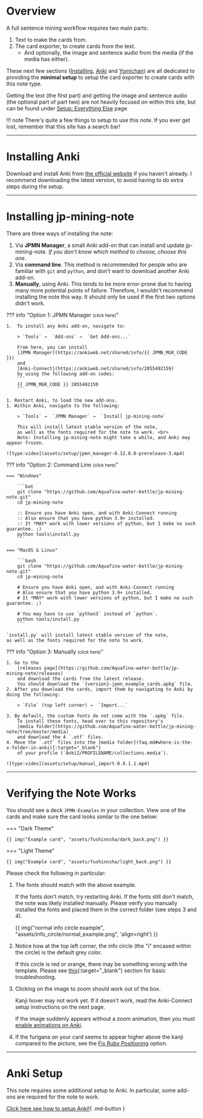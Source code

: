 
# Overview

A full sentence mining workflow requires two main parts:

1. Text to make the cards from.
1. The card exporter, to create cards from the text.
    * And optionally, the image and sentence audio from the media (if the media has either).

These next few sections
([Installing](setup.md), [Anki](setupanki.md) and [Yomichan](setupyomichan.md))
are all dedicated to providing the
<span class="text-yellow">**minimal setup**</span>
to setup the card exporter to create cards with this note type.

Getting the text (the first part)
and getting the image and sentence audio (the optional part of part two)
are not heavily focused on within this site,
but can be found under [Setup: Everything Else](setupeverythingelse.md)
page.


!!! note
    There's quite a few things to setup to use this note.
    If you ever get lost, remember that this site has a search bar!

---

# Installing Anki

Download and install Anki from [the official website](https://apps.ankiweb.net/) if you haven't already.
I recommend downloading the latest version, to avoid having to do extra steps during the setup.

---

# Installing jp-mining-note
There are three ways of installing the note:

1. Via **JPMN Manager**, a small Anki add-on that can install and update jp-mining-note.
    *If you don't know which method to choose, choose this one*.
2. Via **command line**.
    This method is recommended for people who are familiar with `git` and `python`,
    and don't want to download another Anki add-on.
3. **Manually**, using Anki.
    This tends to be more error-prone due to having many more potential points of failure.
    Therefore, I wouldn't recommend installing the note this way.
    It should only be used if the first two options didn't work.


??? info "Option 1: JPMN Manager <small>(click here)</small>"

    1.  To install any Anki add-on, navigate to:

        > `Tools` →  `Add-ons` →  `Get Add-ons...`

        From here, you can install
        [JPMN Manager](https://ankiweb.net/shared/info/{{ JPMN_MGR_CODE }})
        and
        [Anki-Connect](https://ankiweb.net/shared/info/2055492159)
        by using the following add-on codes:
        ```
        {{ JPMN_MGR_CODE }} 2055492159
        ```

    1. Restart Anki, to load the new add-ons.
    1. Within Anki, navigate to the following:

        > `Tools` →  `JPMN Manager` →  `Install jp-mining-note`

        This will install latest stable version of the note,
        as well as the fonts required for the note to work. <br>
        Note: Installing jp-mining-note might take a while, and Anki may appear frozen.

    ![type:video](assets/setup/jpmn_manager-0.12.0.0-prerelease-3.mp4)

??? info "Option 2: Command Line <small>(click here)</small>"

    === "Windows"

        ```bat
        git clone "https://github.com/Aquafina-water-bottle/jp-mining-note.git"
        cd jp-mining-note

        :: Ensure you have Anki open, and with Anki-Connect running
        :: Also ensure that you have python 3.9+ installed.
        :: It *MAY* work with lower versions of python, but I make no such guarantee. ;)
        python tools\install.py
        ```

    === "MacOS & Linux"

        ```bash
        git clone "https://github.com/Aquafina-water-bottle/jp-mining-note.git"
        cd jp-mining-note

        # Ensure you have Anki open, and with Anki-Connect running
        # Also ensure that you have python 3.9+ installed.
        # It *MAY* work with lower versions of python, but I make no such guarantee. ;)

        # You may have to use `python3` instead of `python`.
        python tools/install.py
        ```

    `install.py` will install latest stable version of the note,
    as well as the fonts required for the note to work.

??? info "Option 3: Manually <small>(click here)</small>"


    1. Go to the
        [releases page](https://github.com/Aquafina-water-bottle/jp-mining-note/releases)
        and download the cards from the latest release.
        You should download the `{version}-jpmn_example_cards.apkg` file.
    2. After you download the cards, import them by navigating to Anki by doing the following:

        > `File` (top left corner) →  `Import...`

    3. By default, the custom fonts do not come with the `.apkg` file.
        To install these fonts, head over to this repository's
        [media folder](https://github.com/Aquafina-water-bottle/jp-mining-note/tree/master/media)
        and download the 4 `.otf` files.
    4. Move the `.otf` files into the [media folder](faq.md#where-is-the-x-folder-in-anki){:target="_blank"}
        of your profile (`Anki2/PROFILENAME/collections.media`).

    ![type:video](assets/setup/manual_import-0.9.1.1.mp4)


---


# Verifying the Note Works
You should see a deck `JPMN-Examples` in your collection.
View one of the cards and make sure the card looks similar to the one below:

=== "Dark Theme"

    {{ img("Example card", "assets/fushinnsha/dark_back.png") }}

=== "Light Theme"

    {{ img("Example card", "assets/fushinnsha/light_back.png") }}

Please check the following in particular:

1. The fonts should match with the above example.

    If the fonts don't match, try restarting Anki.
    If the fonts still don't match, the note was likely installed manually.
    Please verify you manually installed the fonts and placed them in the correct folder
    (see steps 3 and 4).

    {{ img("normal info circle example", "assets/info_circle/normal_example.png", 'align=right') }}

1. Notice how at the top left corner, the info circle (the "i" encased within the circle)
    is the default grey color.

    If this circle is red or orange, there may be something wrong with the template.
    Please see [this](faq.md#errors-warnings){:target="_blank"} section for basic troubleshooting.

1. Clicking on the image to zoom should work out of the box.

    Kanji hover may not work yet. If it doesn't work,
    read the Anki-Connect setup instructions on the next page.

    If the image suddenly appears without a zoom animation,
    then you must [enable animations on Anki](setupanki.md#enable-animations).

1. If the furigana on your card seems to appear higher above the kanji compared to the picture,
    see the [Fix Ruby Positioning](other.md#fix-ruby-positioning) option.


---

# Anki Setup

This note requires some additional setup to Anki.
In particular, some add-ons are required for the note to work.

[Click here see how to setup Anki!](setupanki.md){ .md-button }

